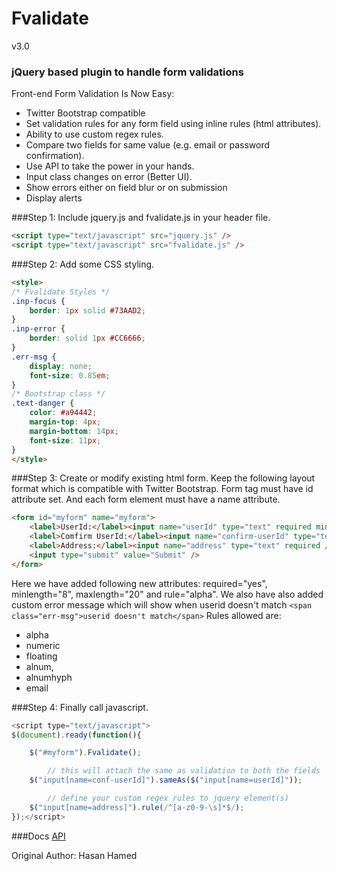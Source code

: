 # Fvalidate
v3.0
### jQuery based plugin to handle form validations

Front-end Form Validation Is Now Easy:
- Twitter Bootstrap compatible
- Set validation rules for any form field using inline rules (html attributes).
- Ability to use custom regex rules.
- Compare two fields for same value (e.g. email or password confirmation).
- Use API to take the power in your hands.
- Input class changes on error (Better UI).
- Show errors either on field blur or on submission
- Display alerts



###Step 1:
Include jquery.js and fvalidate.js in your header file.
```html
<script type="text/javascript" src="jquery.js" />
<script type="text/javascript" src="fvalidate.js" />
```

###Step 2:
Add some CSS styling.
```html
<style>
/* Fvalidate Styles */
.inp-focus {
	border: 1px solid #73AAD2;
}
.inp-error {
	border: solid 1px #CC6666;
}
.err-msg {
	display: none;
	font-size: 0.85em;
}
/* Bootstrap class */
.text-danger {
	color: #a94442;
	margin-top: 4px;
	margin-bottom: 14px;
	font-size: 11px;
}
</style>
```

###Step 3:
Create or modify existing html form. Keep the following layout format which is compatible with Twitter Bootstrap. Form tag must have id attribute set. And each form element must have a name attribute.
```html
<form id="myform" name="myform">
	<label>UserId:</label><input name="userId" type="text" required minlength="6"  maxlength="20" rule="alpha"/>
	<label>Comfirm UserId:</label><input name="confirm-userId" type="text" required />
	<label>Address:</label><input name="address" type="text" required />
	<input type="submit" value="Submit" />
</form>
```
Here we have added following new attributes: required="yes", minlength="8", maxlength="20" and rule="alpha".
We also have also added custom error message which will show when userid doesn't match `<span class="err-msg">userid doesn't match</span>`
Rules allowed are:
- alpha
- numeric
- floating
- alnum,
- alnumhyph
- email


###Step 4:
Finally call javascript.
```javascript
<script type="text/javascript">
$(document).ready(function(){

	$("#myform").Fvalidate();

	    // this will attach the same as validation to both the fields
	$("input[name=conf-userId]").sameAs($("input[name=userId]"));

	    // define your custom regex rules to jquery element(s)
	$("input[name=address]").rule(/^[a-z0-9-\s]*$/);
});</script>
```

###Docs
[API](https://github.com/hasanhameed89/fvalidate/wiki/Fvalidate-API)

Original Author:
Hasan Hamed
